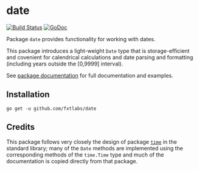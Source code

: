 # date

[![Build Status](https://api.travis-ci.org/fxtlabs/date.svg?branch=master)](https://travis-ci.org/fxtlabs/date)
[![GoDoc](https://img.shields.io/badge/api-Godoc-blue.svg?style=flat-square)](https://godoc.org/github.com/fxtlabs/date)

Package `date` provides functionality for working with dates.

This package introduces a light-weight `Date` type that is storage-efficient
and covenient for calendrical calculations and date parsing and formatting
(including years outside the [0,9999] interval).

See [package documentation](https://godoc.org/github.com/fxtlabs/date) for
full documentation and examples.

## Installation

    go get -u github.com/fxtlabs/date

## Credits

This package follows very closely the design of package
[`time`](http://golang.org/pkg/time/) in the standard library;
many of the `Date` methods are implemented using the corresponding methods
of the `time.Time` type and much of the documentation is copied directly
from that package.

